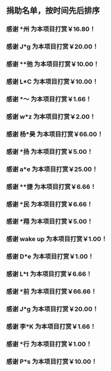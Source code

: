 ## 捐助名单，按时间先后排序

### 感谢 \*州 为本项目打赏￥16.80！
### 感谢 J\*g 为本项目打赏￥20.00！
### 感谢 **弛 为本项目打赏￥10.00！
### 感谢 L\*C 为本项目打赏￥10.00！
### 感谢 \*～ 为本项目打赏￥1.66！
### 感谢 w\*z 为本项目打赏￥2.00！
### 感谢 杨\*昊 为本项目打赏￥66.00！
### 感谢 \*扬 为本项目打赏￥5.00！
### 感谢 a\*e 为本项目打赏￥25.00！
### 感谢 \*\*捷 为本项目打赏￥6.66！
### 感谢 \*民 为本项目打赏￥6.66！
### 感谢 \*翔 为本项目打赏￥5.00！
### 感谢 wake up 为本项目打赏￥1.00！
### 感谢 D\*e 为本项目打赏￥1.00！
### 感谢 L\*t 为本项目打赏￥6.66！
### 感谢 \*前 为本项目打赏￥66.66！
### 感谢 J\*g 为本项目打赏￥20.00！
### 感谢 李\*K 为本项目打赏￥1.66！
### 感谢 \*行 为本项目打赏￥1.00！
### 感谢 P\*s 为本项目打赏￥10.00！
